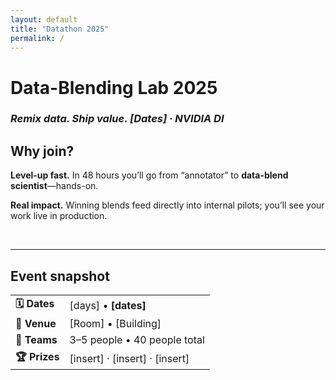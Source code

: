 ```yaml
---
layout: default          
title: "Datathon 2025"
permalink: /
---
```


# Data-Blending Lab 2025  
### *Remix data.  Ship value.  [Dates] · NVIDIA DI*

## Why join?

**Level-up fast.** In 48 hours you’ll go from “annotator” to **data-blend scientist**—hands-on.

**Real impact.** Winning blends feed directly into internal pilots; you’ll see your work live in production.  

&nbsp;

---

## Event snapshot

| | |
|---|---|
| **🗓 Dates** | [days] • **[dates]** |
| **🏢 Venue** | [Room] • [Building] |
| **👥 Teams** | 3–5 people • 40 people total |
| **🏆 Prizes** | [insert] · [insert] · [insert] |

&nbsp;


